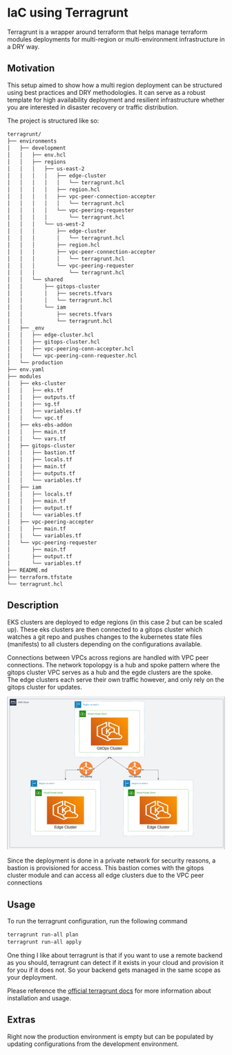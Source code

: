 # IaC using Terragrunt

Terragrunt is a wrapper around terraform that helps manage terraform modules deployments for multi-region or multi-environment infrastructure in a DRY way.

## Motivation

This setup aimed to show how a multi region deployment can be structured using best practices and DRY methodologies. It can serve as a robust template for high availability deployment and resilient infrastructure whether you are interested in disaster recovery or traffic distribution.


The project is structured like so:

```
terragrunt/
├── environments
│   ├── development
│   │   ├── env.hcl
│   │   ├── regions
│   │   │   ├── us-east-2
│   │   │   │   ├── edge-cluster
│   │   │   │   │   └── terragrunt.hcl
│   │   │   │   ├── region.hcl
│   │   │   │   ├── vpc-peer-connection-accepter
│   │   │   │   │   └── terragrunt.hcl
│   │   │   │   └── vpc-peering-requester
│   │   │   │       └── terragrunt.hcl
│   │   │   └── us-west-2
│   │   │       ├── edge-cluster
│   │   │       │   └── terragrunt.hcl
│   │   │       ├── region.hcl
│   │   │       ├── vpc-peer-connection-accepter
│   │   │       │   └── terragrunt.hcl
│   │   │       └── vpc-peering-requester
│   │   │           └── terragrunt.hcl
│   │   └── shared
│   │       ├── gitops-cluster
│   │       │   ├── secrets.tfvars
│   │       │   └── terragrunt.hcl
│   │       └── iam
│   │           ├── secrets.tfvars
│   │           └── terragrunt.hcl
│   ├── _env
│   │   ├── edge-cluster.hcl
│   │   ├── gitops-cluster.hcl
│   │   ├── vpc-peering-conn-accepter.hcl
│   │   └── vpc-peering-conn-requester.hcl
│   └── production
├── env.yaml
├── modules
│   ├── eks-cluster
│   │   ├── eks.tf
│   │   ├── outputs.tf
│   │   ├── sg.tf
│   │   ├── variables.tf
│   │   └── vpc.tf
│   ├── eks-ebs-addon
│   │   ├── main.tf
│   │   └── vars.tf
│   ├── gitops-cluster
│   │   ├── bastion.tf
│   │   ├── locals.tf
│   │   ├── main.tf
│   │   ├── outputs.tf
│   │   └── variables.tf
│   ├── iam
│   │   ├── locals.tf
│   │   ├── main.tf
│   │   ├── output.tf
│   │   └── variables.tf
│   ├── vpc-peering-accepter
│   │   ├── main.tf
│   │   └── variables.tf
│   └── vpc-peering-requester
│       ├── main.tf
│       ├── output.tf
│       └── variables.tf
├── README.md
├── terraform.tfstate
└── terragrunt.hcl
```

## Description

EKS clusters are deployed to edge regions (in this case 2 but can be scaled up). These eks clusters are then connected to a gitops cluster which watches a git repo and pushes changes to the kubernetes state files (manifests) to all clusters depending on the configurations available.

Connections between VPCs across regions are handled with VPC peer connections. The network topolopgy is a hub and spoke pattern where the gitops cluster VPC serves as a hub and the egde clusters are the spoke. The edge clusters each serve their own traffic however, and only rely on the gitops cluster for updates.

<img src="../assets/infra.png">

Since the deployment is done in a private network for security reasons, a bastion is provisioned for access. This bastion comes with the gitops cluster module and can access all edge clusters due to the VPC peer connections

## Usage

To run the terragrunt configuration, run the following command
```bash
terragrunt run-all plan
terragrunt run-all apply
```

One thing I like about terragrunt is that if you want to use a remote backend as you should, terragrunt can detect if it exists in your cloud and provision it for you if it does not. So your backend gets managed in the same scope as your deployment.

Please reference the [official terragrunt docs](https://terragrunt.gruntwork.io/docs/) for more information about installation and usage.

## Extras
Right now the production environment is empty but can be populated by updating configurations from the development environment.